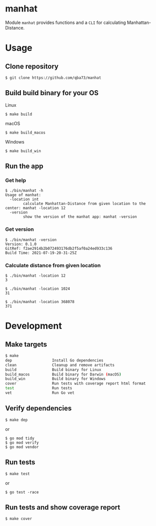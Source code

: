 # manhat

Module ```manhat``` provides functions and a ```CLI``` for calculating Manhattan-Distance.

# Usage

## Clone repository
```
$ git clone https://github.com/qba73/manhat
```

## Build build binary for your OS

Linux
```
$ make build
```
macOS
```
$ make build_macos
```
Windows
```
$ make build_win
```

## Run the app

### Get help
```
$ ./bin/manhat -h
Usage of manhat:
  -location int
    	calculate Manhattan-Distance from given location to the center: manhat -location 12
  -version
    	show the version of the manhat app: manhat -version
```

### Get version
```
$ ./bin/manhat -version
Version: 0.1.0
GitRef: f2ae2914b2b072493176db2f5af0a24ed933c136
Build Time: 2021-07-19-20-31-25Z
```

### Calculate distance from given location
```
$ ./bin/manhat -location 12
3
```
```
$ ./bin/manhat -location 1024
31
```
```
$ ./bin/manhat -location 368078
371
```

# Development
## Make targets
```bash
$ make
dep                  Install Go dependencies
clean                Cleanup and remove artifacts
build                Build binary for Linux
build_macos          Build binary for Darwin (macOS)
build_win            Build binary for Windows
cover                Run tests with coverage report html format
test                 Run tests
vet                  Run Go vet
```

## Verify dependencies
```
$ make dep
```
or
```
$ go mod tidy
$ go mod verify
$ go mod vendor
```

## Run tests
```
$ make test
```
or
```
$ go test -race 
```

## Run tests and show coverage report
```
$ make cover
```
